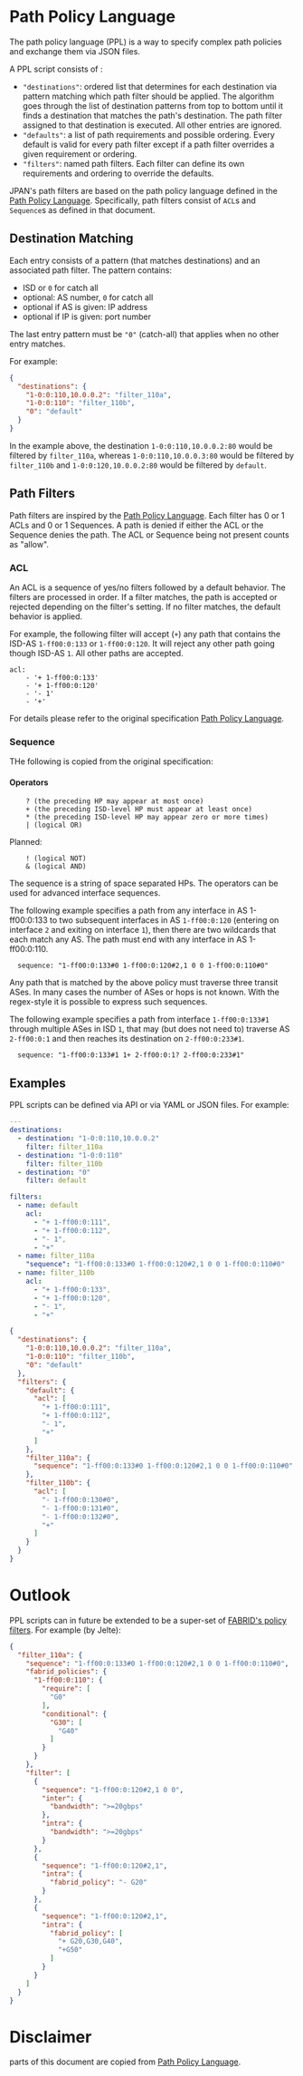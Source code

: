 # Path Policy Language

The path policy language (PPL) is a way to specify complex path policies and
exchange them via JSON files.

A PPL script consists of :

* `"destinations"`: ordered list that determines for each destination via pattern matching which
  path filter should be applied.
  The algorithm goes through the list of destination patterns from top to bottom
  until it finds a destination that matches the path's destination. The path filter assigned to
  that destination is executed. All other entries are ignored.
* `"defaults"`: a list of path requirements and possible ordering. Every default is valid for every
  path filter except if a path filter overrides a given requirement or ordering.
* `"filters"`: named path filters. Each filter can define its own requirements and
  ordering to override the defaults.

JPAN's path filters are based on the path policy language defined in the
[Path Policy Language](https://docs.scion.org/en/latest/dev/design/PathPolicy.html).
Specifically, path filters consist of `ACL`s and `Sequence`s as defined in
that document.

## Destination Matching

Each entry consists of a pattern (that matches destinations) and an associated path filter. 
The pattern contains:

- ISD or `0` for catch all
- optional: AS number, `0` for catch all
- optional if AS is given: IP address
- optional if IP is given: port number

The last entry pattern must be `"0"` (catch-all) that applies when no other entry matches.

For example:

```json
{
  "destinations": {
    "1-0:0:110,10.0.0.2": "filter_110a",
    "1-0:0:110": "filter_110b",
    "0": "default"
  }
}
```

In the example above, the destination `1-0:0:110,10.0.0.2:80` would be filtered by
`filter_110a`, whereas `1-0:0:110,10.0.0.3:80` would be filtered by `filter_110b` and
`1-0:0:120,10.0.0.2:80` would be filtered by `default`.

## Path Filters

Path filters are inspired by the
[Path Policy Language](https://docs.scion.org/en/latest/dev/design/PathPolicy.html).
Each filter has 0 or 1 ACLs and 0 or 1 Sequences.
A path is denied if either the ACL or the Sequence denies the path. The ACL or Sequence being
not present counts as "allow".

### ACL

An ACL is a sequence of yes/no filters followed by a default behavior.
The filters are processed in order. If a filter matches, the path is accepted or rejected
depending on the filter's setting. If no filter matches, the default behavior is applied.

For example, the following filter will accept (`+`) any path that contains the ISD-AS `1-ff00:0:133`
or `1-ff00:0:120`. It will reject any other path going though ISD-AS `1`.
All other paths are accepted.

```
acl:
    - '+ 1-ff00:0:133'
    - '+ 1-ff00:0:120'
    - '- 1'
    - '+'
```

For details please refer to the original specification
[Path Policy Language](https://docs.scion.org/en/latest/dev/design/PathPolicy.html).

### Sequence

THe following is copied from the original specification:

#### Operators

```
    ? (the preceding HP may appear at most once)
    + (the preceding ISD-level HP must appear at least once)
    * (the preceding ISD-level HP may appear zero or more times)
    | (logical OR)
```

Planned:

```
    ! (logical NOT)
    & (logical AND)
```

The sequence is a string of space separated HPs. The operators can be used for advanced interface
sequences.

The following example specifies a path from any interface in AS 1-ff00:0:133 to two subsequent
interfaces in AS `1-ff00:0:120` (entering on interface `2` and exiting on interface `1`), then there
are two wildcards that each match any AS. The path must end with any interface in AS 1-ff00:0:110.

```
  sequence: "1-ff00:0:133#0 1-ff00:0:120#2,1 0 0 1-ff00:0:110#0"
```

Any path that is matched by the above policy must traverse three transit ASes. In many cases the
number of ASes or hops is not known. With the regex-style it is possible to express such sequences.

The following example specifies a path from interface `1-ff00:0:133#1` through multiple ASes in ISD
`1`, that may (but does not need to) traverse AS `2-ff00:0:1` and then reaches its destination on
`2-ff00:0:233#1`.

```
  sequence: "1-ff00:0:133#1 1+ 2-ff00:0:1? 2-ff00:0:233#1"
```

## Examples

PPL scripts can be defined via API or via YAML or JSON files. For example:

```yaml
---
destinations:
  - destination: "1-0:0:110,10.0.0.2"
    filter: filter_110a
  - destination: "1-0:0:110"
    filter: filter_110b
  - destination: "0"
    filter: default

filters:
  - name: default
    acl:
      - "+ 1-ff00:0:111",
      - "+ 1-ff00:0:112",
      - "- 1",
      - "+"
  - name: filter_110a
    "sequence": "1-ff00:0:133#0 1-ff00:0:120#2,1 0 0 1-ff00:0:110#0"
  - name: filter_110b
    acl:
      - "+ 1-ff00:0:133",
      - "+ 1-ff00:0:120",
      - "- 1",
      - "+"
```

```json
{
  "destinations": {
    "1-0:0:110,10.0.0.2": "filter_110a",
    "1-0:0:110": "filter_110b",
    "0": "default"
  },
  "filters": {
    "default": {
      "acl": [
        "+ 1-ff00:0:111",
        "+ 1-ff00:0:112",
        "- 1",
        "+"
      ]
    },
    "filter_110a": {
      "sequence": "1-ff00:0:133#0 1-ff00:0:120#2,1 0 0 1-ff00:0:110#0"
    },
    "filter_110b": {
      "acl": [
        "- 1-ff00:0:130#0",
        "- 1-ff00:0:131#0",
        "- 1-ff00:0:132#0",
        "+"
      ]
    }
  }
}
```

# Outlook

PPL scripts can in future be extended to be a super-set
of [FABRID's policy filters](https://github.com/netsec-ethz/scion/blob/scionlab/doc/dev/design/FABRID.rst).
For example (by Jelte):

```json
{
  "filter_110a": {
    "sequence": "1-ff00:0:133#0 1-ff00:0:120#2,1 0 0 1-ff00:0:110#0",
    "fabrid_policies": {
      "1-ff00:0:110": {
        "require": [
          "G0"
        ],
        "conditional": {
          "G30": [
            "G40"
          ]
        }
      }
    },
    "filter": [
      {
        "sequence": "1-ff00:0:120#2,1 0 0",
        "inter": {
          "bandwidth": ">=20gbps"
        },
        "intra": {
          "bandwidth": ">=20gbps"
        }
      },
      {
        "sequence": "1-ff00:0:120#2,1",
        "intra": {
          "fabrid_policy": "- G20"
        }
      },
      {
        "sequence": "1-ff00:0:120#2,1",
        "intra": {
          "fabrid_policy": [
            "+ G20,G30,G40",
            "+G50"
          ]
        }
      }
    ]
  }
}
```

# Disclaimer

parts of this document are copied from
[Path Policy Language](https://docs.scion.org/en/latest/dev/design/PathPolicy.html).